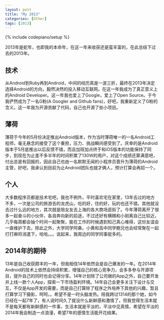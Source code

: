```yaml
---
layout: post
title: "My 2013"
categories: [Other]
tags: [2013]
---
```

{% include codepiano/setup %}

2013年是蛇年，也即我的本命年，在这一年来收获还是蛮丰富的，在此总结下过去的2013年。

## 技术

从Android到Ruby再到Android，中间的经历真是一波三折，最终在2013年决定选择Android的方向，毅然决然的投入移动互联网。在这一年我成为了真正意义上的Android Developer。这一年我也爱上了Google，爱上了Open Source。于今我俨然成为了一名G粉(A Googler and Github fans)，好吧，我重新定义了G粉的含义。这一年我为开源贡献了代码，自己也开源了些小项目。

## 薄荷

薄荷于今年的5月份决定推出Android版本，作为当时薄荷唯一的一名Android工程师，毫无悬念的接受了这个重担，压力、挑战瞬间感受到了。庆幸的是Android版本于5月底推出以后反馈不错，而且加班加点终于和iOS版本的功能保持了同步，到现在为止差不多半年的时间积累了130W的用户，对这个成绩还算满意吧，付出总是有回报的，因此自己也由一名默默无闻的小程序员晋升为薄荷的Android主管，好吧，我承认到目前为止Android团队也就才俩人，预计打算会再招一个。

## 个人

大多数程序员都是技术宅吧，我也不例外，平时喜欢宅在家里，13年去过的地方不多，一次是公司的旅游去的龙虎山，吃的好，住的好，玩的也还不错。其他就没去过什么远的地方，其次就是陪女友去上海的各大商场逛街了。今年薄荷离开了很多一起奋斗的小伙伴，各自奔向新的前途，不过还好有横赐和小刚离自己比较近，几乎每周都会抽个时间一起聚聚，能在工作的时候遇到知己真心难得，这份友谊会一直维护下去，除此之外，大学同学阿桑，小黄和高中同学鲍兄也会经常聚在一起打打麻将消遣下，哈哈。。。说起来，我周边的同学同事挺多的。

## 2014年的期待

13年是自己收获颇丰的一年，但我相信14年依然会是自己爆发的一年。在2014年Android的技术上依然会持续积累，增强自己的核心竞争力，会多多参与开源项目，提升自己的同时也会记得分享。14年计划除了公司做的App之外，自己要开发并上线一款个人App，探索一下市场盈利环境。14年自己会更多关注下设计与交互，不仅是App开发的需要，而是自己打算除了程序之外培养下其他的兴趣，暂且打算学习下摄影，呵呵。。希望不是一时头脑发热。陪我跨过1314的那个她，如今已经在一起7年了，有人说时间久了就没什么新鲜感和激情了，但我觉得生活本就不是每天都有新鲜感的一件事，生活本就是平淡的，平淡中见真情，希望在平淡的2014年我会制造一点浪漫，希望7年的感情生活能开花结果。